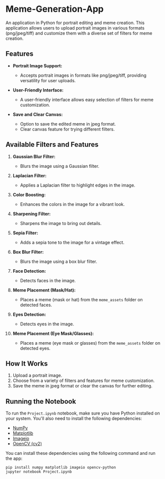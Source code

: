 # Meme-Generation-App

An application in Python for portrait editing and meme creation. This application allows users to upload portrait images in various formats (png/jpeg/tiff) and customize them with a diverse set of filters for meme creation.

## Features

- **Portrait Image Support:**
  - Accepts portrait images in formats like png/jpeg/tiff, providing versatility for user uploads.

- **User-Friendly Interface:**
  - A user-friendly interface allows easy selection of filters for meme customization.

- **Save and Clear Canvas:**
  - Option to save the edited meme in jpeg format.
  - Clear canvas feature for trying different filters.

## Available Filters and Features

1. **Gaussian Blur Filter:**
   - Blurs the image using a Gaussian filter.

2. **Laplacian Filter:**
   - Applies a Laplacian filter to highlight edges in the image.

3. **Color Boosting:**
   - Enhances the colors in the image for a vibrant look.

4. **Sharpening Filter:**
   - Sharpens the image to bring out details.

5. **Sepia Filter:**
   - Adds a sepia tone to the image for a vintage effect.

6. **Box Blur Filter:**
   - Blurs the image using a box blur filter.

7. **Face Detection:**
   - Detects faces in the image.

8. **Meme Placement (Mask/Hat):**
   - Places a meme (mask or hat) from the `meme_assets` folder on detected faces.

9. **Eyes Detection:**
   - Detects eyes in the image.

10. **Meme Placement (Eye Mask/Glasses):**
    - Places a meme (eye mask or glasses) from the `meme_assets` folder on detected eyes.

## How It Works

1. Upload a portrait image.
2. Choose from a variety of filters and features for meme customization.
3. Save the meme in jpeg format or clear the canvas for further editing.

## Running the Notebook

To run the `Project.ipynb` notebook, make sure you have Python installed on your system. You'll also need to install the following dependencies:

- [NumPy](https://numpy.org/)
- [Matplotlib](https://matplotlib.org/)
- [Imageio](https://imageio.readthedocs.io/)
- [OpenCV (cv2)](https://opencv.org/)

You can install these dependencies using the following command and run the app:

```
pip install numpy matplotlib imageio opencv-python
jupyter notebook Project.ipynb
```
